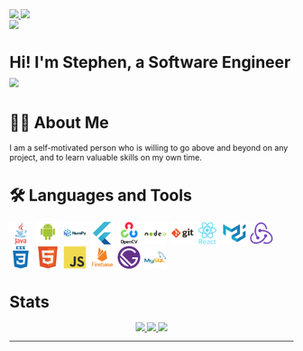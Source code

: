 <div>
  <!--<img src="https://user-images.githubusercontent.com/10020" width="175"/>-->
  <div id="badges">
    <a href="https://www.linkedin.com/in/chukuemeka-eke">
      <img src="https://img.shields.io/badge/LinkedIn-blue"/>
    </a>
    <a href="https://www.twitter.com/Brainiac999">
      <img src="https://img.shields.io/badge/Twitter-blue"/>
    </a>
    <br><img src="https://komarev.com/ghpvc/?username=steve-mir"/>
    <h1>
      Hi! I'm Stephen, a Software Engineer
      <img src="https://media.giphy.com/media/hvRJCLFzcasrR4ia7z/giphy.gif" height=50>
    </h1>
  </div>
</div>

# :man_technologist: About Me

I am a self-motivated person who is willing to go above and beyond on any project, and to learn valuable skills on my own time.

# :hammer_and_wrench: Languages and Tools


<div>
  <img src="https://github.com/devicons/devicon/blob/master/icons/java/java-original-wordmark.svg" title="Java" alt="Java" width="40" height="40"/>&nbsp;
  <img src="https://github.com/devicons/devicon/blob/1119b9f84c0290e0f0b38982099a2bd027a48bf1/icons/android/android-original-wordmark.svg" title="Android" alt="Android" width="40" height="40"/>&nbsp;
 <img src="https://github.com/devicons/devicon/blob/1119b9f84c0290e0f0b38982099a2bd027a48bf1/icons/numpy/numpy-original-wordmark.svg" title="Numpy" alt="Numpy" width="40" height="40"/>&nbsp;
<img src="https://github.com/devicons/devicon/blob/1119b9f84c0290e0f0b38982099a2bd027a48bf1/icons/flutter/flutter-original.svg" title="Flutter" alt="Flutter" width="40" height="40"/>&nbsp;
  <img src="https://github.com/devicons/devicon/blob/1119b9f84c0290e0f0b38982099a2bd027a48bf1/icons/opencv/opencv-original-wordmark.svg" title="OpenCV" alt="OpenCV" width="40" height="40"/>&nbsp;
  <img src="https://github.com/devicons/devicon/blob/master/icons/nodejs/nodejs-original-wordmark.svg" title="NodeJS" alt="NodeJS" width="40" height="40"/>&nbsp;
  <img src="https://github.com/devicons/devicon/blob/master/icons/git/git-original-wordmark.svg" title="Git" **alt="Git" width="40" height="40"/>
  <img src="https://github.com/devicons/devicon/blob/master/icons/react/react-original-wordmark.svg" title="React" alt="React" width="40" height="40"/>&nbsp;
  <img src="https://github.com/devicons/devicon/blob/master/icons/materialui/materialui-original.svg" title="Material UI" alt="Material UI" width="40" height="40"/>&nbsp;
  <img src="https://github.com/devicons/devicon/blob/master/icons/redux/redux-original.svg" title="Redux" alt="Redux " width="40" height="40"/>&nbsp;
  <img src="https://github.com/devicons/devicon/blob/master/icons/css3/css3-plain-wordmark.svg"  title="CSS3" alt="CSS" width="40" height="40"/>&nbsp;
  <img src="https://github.com/devicons/devicon/blob/master/icons/html5/html5-original.svg" title="HTML5" alt="HTML" width="40" height="40"/>&nbsp;
  <img src="https://github.com/devicons/devicon/blob/master/icons/javascript/javascript-original.svg" title="JavaScript" alt="JavaScript" width="40" height="40"/>&nbsp;
  <img src="https://github.com/devicons/devicon/blob/master/icons/firebase/firebase-plain-wordmark.svg" title="Firebase" alt="Firebase" width="40" height="40"/>&nbsp;
  <img src="https://github.com/devicons/devicon/blob/master/icons/gatsby/gatsby-original.svg" title="Gatsby"  alt="Gatsby" width="40" height="40"/>&nbsp;
  <img src="https://github.com/devicons/devicon/blob/master/icons/mysql/mysql-original-wordmark.svg" title="MySQL"  alt="MySQL" width="40" height="40"/>&nbsp;
</div>

# Stats
<div align='center'>
<a href="https://github.com/mmpacker/github-readme-stats">
    <img height=200 src="https://github-readme-stats.vercel.app/api?username=steve-mir&theme=vision-friendly-dark">
  </a>
  <a href="https://git.io/streak-stats">
    <img height=200 src="http://github-readme-streak-stats.herokuapp.com?user=steve-mir&theme=dark&background=000000">
  </a>
  <a href="https://github.com/mmpacker/github-reademe-stats">
    <img height=200 src="https://github-readme-stats.vercel.app/api/top-langs/?username=steve-mir&theme=vision-friendly-dark">
  </a>
</div>

<hr/>

 <!--<a href="https://github.com/mmpacker/github-readme-stats">
    <img height=200 src="https://github-readme-stats.vercel.app/api?username=steve-mir&theme=vision-friendly-dark>
  </a>&nbsp&nbsp
  <a href="https://git.io/streak-stats">
    <img height=200 src="https://githbu-readme-streak-stats.herukoapp.com?user=steve-mir">
  </a>
  <a href="https://github.com/mmpacker/github-reademe-stats">
    <img height=200 src="https://github-readme-stats.vercel.app/api/top-langs/?username=steve-mir&theme=vision-friendly-dark>
  </a>-->

<!--
### Hi there 👋

**steve-mir/steve-mir** is a ✨ _special_ ✨ repository because its `README.md` (this file) appears on your GitHub profile.

Here are some ideas to get you started:

- 🔭 I’m currently working on ...
- 🌱 I’m currently learning ...
- 👯 I’m looking to collaborate on ...
- 🤔 I’m looking for help with ...
- 💬 Ask me about ...
- 📫 How to reach me: ...
- 😄 Pronouns: ...
- ⚡ Fun fact: ...
-->
